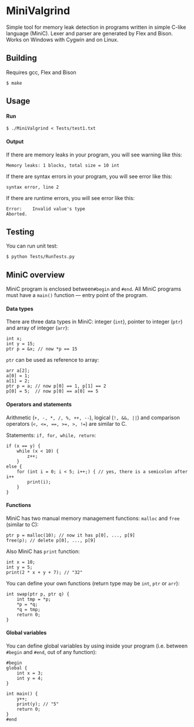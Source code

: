 # MiniValgrind
Simple tool for memory leak detection in programs written in simple C-like language (MiniC).
Lexer and parser are generated by Flex and Bison.  
Works on Windows with Cygwin and on Linux.
## Building
Requires gcc, Flex and Bison
```
$ make
```

## Usage
#### Run
```
$ ./MiniValgrind < Tests/test1.txt
```
#### Output
If there are memory leaks in your program, you will see warning like this:
```
Memory leaks: 1 blocks, total size = 10 int
```
If there are syntax errors in your program, you will see error like this:
```
syntax error, line 2
```
If there are runtime errors, you will see error like this:
```
Error:    Invalid value's type
Aborted.
```

## Testing
You can run unit test:
```
$ python Tests/RunTests.py
```

## MiniC overview
MiniC program is enclosed between`#begin` and `#end`.
All MiniC programs must have a `main()` function — entry point of the program.

#### Data types
There are three data types in MiniC: integer (`int`), pointer to integer (`ptr`) and array of integer (`arr`):
```
int x;
int y = 15;
ptr p = &x; // now *p == 15
```
`ptr` can be used as reference to array:
```
arr a[2];
a[0] = 1;
a[1] = 2;
ptr p = a; // now p[0] == 1, p[1] == 2
p[0] = 5;  // now p[0] == a[0] == 5
```

#### Operators and statements
Arithmetic (`+, -, *, /, %, ++, --`), logical (`!, &&, ||`) and comparison operators (`<, <=, ==, >=, >, !=`) are similar to C.

Statements: `if, for, while, return`:
```
if (x == y) {
    while (x < 10) {
        z++;
    }
else {
    for (int i = 0; i < 5; i++;) { // yes, there is a semicolon after i++
        print(i);
    }
}

```

#### Functions
MiniC has two manual memory management functions: `malloc` and `free` (similar to C):
```
ptr p = malloc(10); // now it has p[0], ..., p[9]
free(p); // delete p[0], ..., p[9]
```
Also MiniC has `print` function:
```
int x = 10;
int y = 5;
print(2 * x + y + 7); // "32"
```
You can define your own functions (return type may be `int`, `ptr` or `arr`):
```
int swap(ptr p, ptr q) {
    int tmp = *p;
    *p = *q;
    *q = tmp;
    return 0;
}
```

#### Global variables
You can define global variables by using inside your program (i.e. between `#begin` and `#end`, out of any function):
```
#begin
global {
    int x = 3;
    int y = 4;
}

int main() {
    y++;
    print(y); // "5"
    return 0;
}
#end
```
